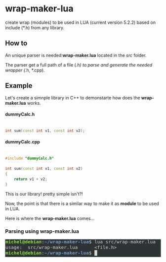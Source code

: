 # wrap-maker-lua

create wrap (modules) to be used in LUA (current version 5.2.2) based on include (*.h) from any library.

## How to

An unique parser is needed:**wrap-maker.lua** located in the *src* folder.

The parser get a full path of a file (*.h) to parse and generate the needed wrapper (*.h, *.cpp).

## Example

Let's create a simnple library in C++ to demonstarte how does the **wrap-maker.lua** works.

#### dummyCalc.h
```cpp

int sum(const int v1, const int v2);


```

#### dummyCalc.cpp
```cpp

#include "dummyCalc.h"

int sum(const int v1, const int v2)
{
    return v1 + v2;
}

```

This is our library! pretty simple isn't?!


Now, the point is that there is a similar way to make it as **module** to be used in LUA.

Here is where the **wrap-maker.lua** comes...

### Parsing using **wrap-maker.lua**

![alt text](https://raw.githubusercontent.com/michelmorais/wrap-maker-lua/master/images/first-run.png)

